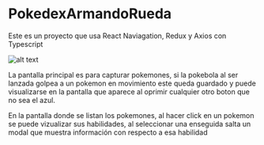# PokedexArmandoRueda

Este es un proyecto que usa React Naviagation, Redux y Axios con Typescript

![alt text](https://i.imgur.com/GSkkT5d.jpg)

La pantalla principal es para capturar pokemones, si la pokebola al ser lanzada golpea a un pokemon en movimiento este queda guardado y puede visualizarse en la pantalla que aparece al oprimir cualquier otro boton que no sea el azul.

En la pantalla donde se listan los pokemones, al hacer click en un pokemon se puede vizualizar sus habilidades, al seleccionar una enseguida salta un modal que muestra información con respecto a esa habilidad
